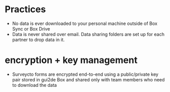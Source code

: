 
# Practices
- No data is ever downloaded to your personal machine outside of Box Sync or Box Drive
- Data is never shared over email. Data sharing folders are set up for each partner to drop data in it.

# encryption + key management
- Surveycto forms are encrypted end-to-end using a public/private key pair stored in gui2de Box and shared only with team members who need to download the data
